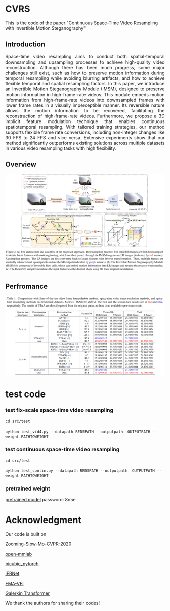 # CVRS 
This is the code of the paper "Continuous Space-Time Video Resampling with Invertible Motion Steganography"

## Introduction

<div style="text-align: justify; word-break: keep-all; hyphens: none;">
Space-time video resampling aims to conduct both spatial-temporal downsampling and upsampling processes to achieve high-quality video reconstruction. Although there has been much progress, some major challenges still exist, such as how to preserve motion information during temporal resampling while avoiding blurring artifacts, and how to achieve flexible temporal and spatial resampling factors.  In this paper, we introduce an Invertible Motion Steganography Module (IMSM), designed to preserve motion information in high-frame-rate videos. This module embeds motion information from high-frame-rate videos into downsampled frames with lower frame rates in a visually imperceptible manner. Its reversible nature allows the motion information to be recovered, facilitating the reconstruction of high-frame-rate videos. Furthermore, we propose a 3D implicit feature modulation technique that enables continuous spatiotemporal resampling. With tailored training strategies, our method supports flexible frame rate conversions, including non-integer changes like 30 FPS to 24 FPS and vice versa.  Extensive experiments show that our method significantly outperforms existing solutions across multiple datasets in various video resampling tasks with high flexibility. 

</div>
 
## Overview
<div align="center">
  <img src="pic/overview.png" alt="Description of the image" width="800"/>
</div>

## Perfromance
<div align="center">
  <img src="pic/performance.png" alt="Description of the image" width="800"/>
</div>

# test code

### test fix-scale space-time video resampling
```
cd src/test

python test_vid4.py --datapath REDSPATH --outputpath  OUTPUTPATH --weight PATHTOWEIGHT
```

### test continuous space-time video resampling
```
cd src/test

python test_contin.py --datapath REDSPATH --outputpath  OUTPUTPATH --weight PATHTOWEIGHT
```

### pretrained weight
[pretrained model]( https://pan.baidu.com/s/1PA7IoclyZsDXA7EhNlGQjA?pwd=8n5e)
password: 8n5e 



# Acknowledgment
Our code is built on

 [Zooming-Slow-Mo-CVPR-2020](https://github.com/Mukosame/Zooming-Slow-Mo-CVPR-2020)

 [open-mmlab](https://github.com/open-mmlab)

 [bicubic_pytorch](https://github.com/sanghyun-son/bicubic_pytorch)

 [IFRNet](https://github.com/ltkong218/IFRNet)

 [EMA-VFI](https://github.com/MCG-NJU/EMA-VFI)
 
 [Galerkin Transformer](https://github.com/scaomath/galerkin-transformer)
 
 We thank the authors for sharing their codes!